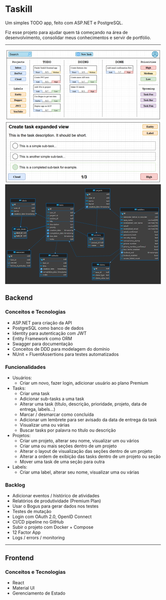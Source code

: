 # Taskill

Um simples TODO app, feito com ASP.NET e PostgreSQL.

Fiz esse projeto para ajudar quem tá começando na área de desenvolvimento, consolidar meus conhecimentos e servir de portfólio.

---

![Main Screen](/docs/main-screen.png)
![Task View](/docs/task-view.png)
![Database Tables](/docs/taskill-db-diagram.png)

## Backend

### Conceitos e Tecnologias

- ASP.NET para criação da API
- PostgreSQL como banco de dados
- Identity para autenticação com JWT
- Entity Framework como ORM
- Swagger para documentação
- Conceitos de DDD para modelagem do domínio
- NUnit + FluentAssertions para testes automatizados

### Funcionalidades

- Usuários:
  - Criar um novo, fazer login, adicionar usuário ao plano Premium
- Tasks:
  - Criar uma task
  - Adicionar sub-tasks a uma task
  - Alterar uma task (título, descrição, prioridade, projeto, data de entrega, labels...)
  - Marcar / desmarcar como concluída
  - Adicionar um lembrete para ser avisado da data de entrega da task
  - Visualizar uma ou várias
  - Buscar tasks por palavra no título ou descrição
- Projetos:
  - Criar um projeto, alterar seu nome, visualizar um ou vários
  - Criar uma ou mais seções dentro de um projeto
  - Alterar o layout de visualização das seções dentro de um projeto
  - Alterar a ordem de exibição das tasks dentro de um projeto ou seção
  - Mover uma task de uma seção para outra
- Labels:
  - Criar uma label, alterar seu nome, visualizar uma ou várias

### Backlog

- Adicionar eventos / histórico de atividades
- Relatórios de produtividade (Premium Plan)
- Usar o Bogus para gerar dados nos testes
- Testes de mutação
- Login com OAuth 2.0, OpenID Connect
- CI/CD pipeline no GitHub
- Subir o projeto com Docker + Compose
- 12 Factor App
- Logs / errors / monitoring

---

## Frontend

### Conceitos e Tecnologias

- React
- Material UI
- Gerenciamento de Estado
